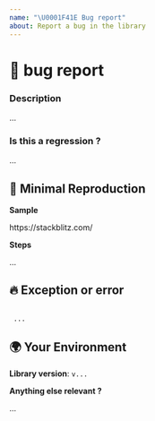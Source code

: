 ```yaml
---
name: "\U0001F41E Bug report"
about: Report a bug in the library
---
```

<!--
    Please search open and closed issues before submitting a new one.
    Existing issues often contain information about workarounds, resolution or progress updates.
-->

# 🐞 bug report

### Description
<!-- A clear and concise description of the problem. -->

<!-- ✍️--> ...


### Is this a regression ?
<!-- Did this behavior use to work in the previous version ? -->

<!-- ✍️--> ...


## 🔬 Minimal Reproduction
<!--
    Issues that don't have enough info and can't be reproduced will be closed.

    You can read more about issue submission guidelines here:
    https://github.com/DSI-HUG/ngx-schematics-utilities/blob/master/CONTRIBUTING.md#submit-issue
-->

**Sample**
<!-- Please create and share minimal reproduction of the issue. -->

<!-- ✍️--> https://stackblitz.com/

**Steps**
<!-- If applicable please list the steps to take to reproduce the issue. -->

<!-- ✍️--> ...


## 🔥 Exception or error
<!-- If the issue is accompanied by an exception or an error, please share it below: -->

<pre><code>
<!-- ✍️--> ...
</code></pre>


## 🌍 Your Environment

**Library version**: <!-- ✍️--> `v...`

**Anything else relevant ?**
<!--
    Is this a browser specific issue ?
    Do any of these matter: operating system, IDE, package manager, HTTP server, ... ?
    If so, please mention it below.
-->

<!-- ✍️--> ...
